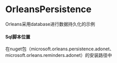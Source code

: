 # OrleansPersistence
Orleans采用database进行数据持久化的示例
#### Sql脚本位置
在nuget包（microsoft.orleans.persistence.adonet、microsoft.orleans.reminders.adonet）的安装路径中